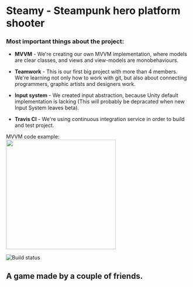 # Steamy - Steampunk hero platform shooter


### Most important things about the project:

- **MVVM** - We're creating our own MVVM implementation, where models are clear classes,
and views and view-models are monobehaviours.

- **Teamwork** - This is our first big project with more than 4 members. We're learning not
only how to work with git, but also about connecting programmers, graphic artists and designers work.

- **Input system** - We created input abstraction, because Unity default implementation
is lacking (This will probably be depracated when new Input System leaves beta).

- **Travis CI** - We're using continuous integration service in order to build and test project.


MVVM code example:
</br>
<img align="center" width="300" height="auto" src="https://user-images.githubusercontent.com/20133604/50226697-2a420380-03a4-11e9-92a4-d148a68ddbb9.jpg">


![Build status](https://travis-ci.com/Sweaty-Bacon-Ducks/Steamy.svg?branch=master)

## A game made by a couple of friends.
